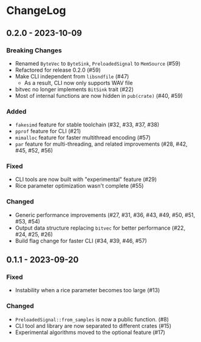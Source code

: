 # ChangeLog

## 0.2.0 - 2023-10-09

### Breaking Changes

-   Renamed `ByteVec` to `ByteSink`, `PreloadedSignal` to `MemSource` (#59)
-   Refactored for release 0.2.0 (#59)
-   Make CLI independent from `libsndfile` (#47)
    -   As a result, CLI now only supports WAV file
-   bitvec no longer implements `BitSink` trait (#22)
-   Most of internal functions are now hidden in `pub(crate)` (#40, #59)

### Added

-   `fakesimd` feature for stable toolchain (#32, #33, #37, #38)
-   `pprof` feature for CLI (#21)
-   `mimalloc` feature for faster multithread encoding (#57)
-   `par` feature for multi-threading, and related improvements
    (#28, #42, #45, #52, #56)

### Fixed

-   CLI tools are now built with "experimental" feature (#29)
-   Rice parameter optimization wasn't complete (#55)

### Changed

-   Generic performance improvements
    (#27, #31, #36, #43, #49, #50, #51, #53, #54)
-   Output data structure replacing `bitvec` for better performance
    (#22, #24, #25, #26)
-   Build flag change for faster CLI (#34, #39, #46, #57)

## 0.1.1 - 2023-09-20

### Fixed

-   Instability when a rice parameter becomes too large (#13)

### Changed

-   `PreloadedSignal::from_samples` is now a public function. (#8)
-   CLI tool and library are now separated to different crates (#15)
-   Experimental algorithms moved to the optional feature (#17)
